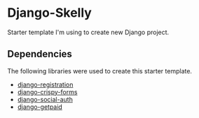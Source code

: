 Django-Skelly
=============

Starter template I'm using to create new Django project.

Dependencies
------------

The following libraries were used to create this starter template.

* [django-registration](https://bitbucket.org/ubernostrum/django-registration/)
* [django-crispy-forms](https://github.com/maraujop/django-crispy-forms/)
* [django-social-auth](https://github.com/omab/django-social-auth/)
* [django-getpaid](https://github.com/cypreess/django-getpaid/)

